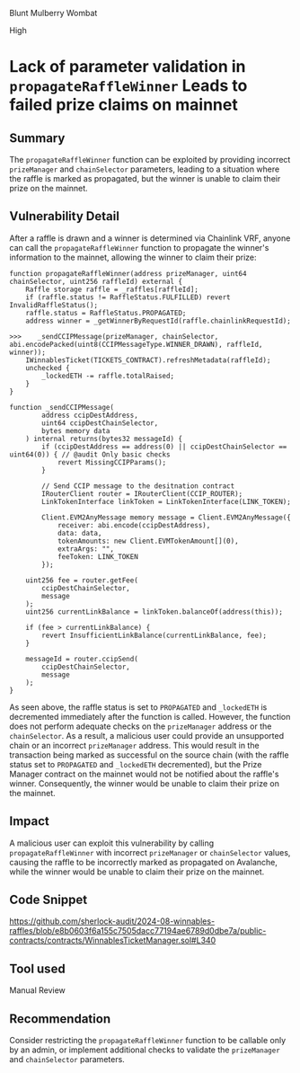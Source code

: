 Blunt Mulberry Wombat

High

# Lack of parameter validation in `propagateRaffleWinner` Leads to failed prize claims on mainnet

## Summary
The `propagateRaffleWinner` function can be exploited by providing incorrect `prizeManager` and `chainSelector` parameters, leading to a situation where the raffle is marked as propagated, but the winner is unable to claim their prize on the mainnet.

## Vulnerability Detail
After a raffle is drawn and a winner is determined via Chainlink VRF, anyone can call the `propagateRaffleWinner` function to propagate the winner's information to the mainnet, allowing the winner to claim their prize:
```solidity
function propagateRaffleWinner(address prizeManager, uint64 chainSelector, uint256 raffleId) external {
    Raffle storage raffle = _raffles[raffleId];
    if (raffle.status != RaffleStatus.FULFILLED) revert InvalidRaffleStatus();
    raffle.status = RaffleStatus.PROPAGATED;
    address winner = _getWinnerByRequestId(raffle.chainlinkRequestId);

>>>    _sendCCIPMessage(prizeManager, chainSelector, abi.encodePacked(uint8(CCIPMessageType.WINNER_DRAWN), raffleId, winner));
    IWinnablesTicket(TICKETS_CONTRACT).refreshMetadata(raffleId);
    unchecked {
        _lockedETH -= raffle.totalRaised;
    }
}

function _sendCCIPMessage(
        address ccipDestAddress,
        uint64 ccipDestChainSelector,
        bytes memory data
    ) internal returns(bytes32 messageId) {
        if (ccipDestAddress == address(0) || ccipDestChainSelector == uint64(0)) { // @audit Only basic checks
            revert MissingCCIPParams();
        }

        // Send CCIP message to the desitnation contract
        IRouterClient router = IRouterClient(CCIP_ROUTER);
        LinkTokenInterface linkToken = LinkTokenInterface(LINK_TOKEN);

        Client.EVM2AnyMessage memory message = Client.EVM2AnyMessage({
            receiver: abi.encode(ccipDestAddress),
            data: data,
            tokenAmounts: new Client.EVMTokenAmount[](0),
            extraArgs: "",
            feeToken: LINK_TOKEN
        });

    uint256 fee = router.getFee(
        ccipDestChainSelector,
        message
    );
    uint256 currentLinkBalance = linkToken.balanceOf(address(this));

    if (fee > currentLinkBalance) {
        revert InsufficientLinkBalance(currentLinkBalance, fee);
    }

    messageId = router.ccipSend(
        ccipDestChainSelector,
        message
    );
}
```
As seen above, the raffle status is set to `PROPAGATED` and `_lockedETH` is decremented immediately after the function is called. However, the function does not perform adequate checks on the `prizeManager` address or the `chainSelector`. As a result, a malicious user could provide an unsupported chain or an incorrect `prizeManager` address. This would result in the transaction being marked as successful on the source chain (with the raffle status set to `PROPAGATED` and `_lockedETH` decremented), but the Prize Manager contract on the mainnet would not be notified about the raffle's winner. Consequently, the winner would be unable to claim their prize on the mainnet.
## Impact
A malicious user can exploit this vulnerability by calling `propagateRaffleWinner` with incorrect `prizeManager` or `chainSelector` values, causing the raffle to be incorrectly marked as propagated on Avalanche, while the winner would be unable to claim their prize on the mainnet.
## Code Snippet
https://github.com/sherlock-audit/2024-08-winnables-raffles/blob/e8b0603f6a155c7505dacc77194ae6789d0dbe7a/public-contracts/contracts/WinnablesTicketManager.sol#L340
## Tool used

Manual Review

## Recommendation
Consider restricting the `propagateRaffleWinner` function to be callable only by an admin, or implement additional checks to validate the `prizeManager` and `chainSelector` parameters.